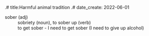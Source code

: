 .# title:Harmful animal tradition
.# date_create: 2022-06-01

<dl>
<dt>sober (adj)
<dd> sobriety (noun), to sober up (verb)
<dd> to get sober - I need to get sober (I need to give up alcohol)
</dl>
